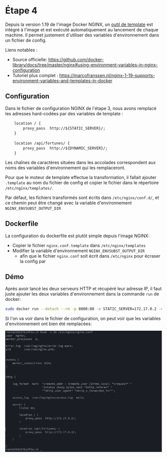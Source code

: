 # Étape 4

Depuis la version 1.19 de l'image Docker NGINX, un [outil de template](https://www.gnu.org/software/gettext/manual/html_node/envsubst-Invocation.html)
 est intégré à l'image et est exécuté automatiquement au lancement de chaque machine. Il permet justement d'utiliser des variables d'environnement
dans un fichier de config.

Liens notables :
- Source officielle: https://github.com/docker-library/docs/tree/master/nginx#using-environment-variables-in-nginx-configuration
- Tutoriel plus complet : https://marcofranssen.nl/nginx-1-19-supports-environment-variables-and-templates-in-docker


## Configuration

Dans le fichier de configuration NGINX de l'étape 3, nous avons remplacé les adresses hard-codées 
par des variables de template :

```
    location / {
        proxy_pass	http://${STATIC_SERVER}/;
    }
    
    location /api/fortunes/ {
        proxy_pass	http://${DYNAMIC_SERVER}/;
    }
```

Les chaînes de caractères situées dans les accolades correspondent aux noms des variables d'environnement qui les remplaceront.

Pour que le moteur de template effectue la transformation, il fallait ajouter `.template` au nom du fichier de config et
copier le fichier dans le répertoire `/etc/nginx/templates/`.

Par défaut, les fichiers transformés sont écrits dans `/etc/nginx/conf.d/`, et ce chemin peut être changé avec la variable d'environnement `NGINX_ENVSUBST_OUTPUT_DIR`

## Dockerfile

La configuration du dockerfile est plutôt simple depuis l'image NGINX:

- Copier le fichier `nginx.conf.template` dans `/etc/nginx/templates`
- Modifier la variable d'environnement `NGINX_ENVSUBST_OUTPUT_DIR`
    - afin que le fichier `nginx.conf` soit écrit dans `/etc/nginx` pour écraser la config par 
    
## Démo

Après avoir lancé les deux serveurs HTTP et récupéré leur adresse IP, il faut juste ajouter les deux variables d'environnement dans la commande `run` de docker:

```bash
sudo docker run --detach --rm -p 8000:80 -e STATIC_SERVER=172.17.0.2 -e DYNAMIC_SERVER=172.17.0.3 --name proxy_dynamic res/s5
```

Si l'on va voir dans le fichier de configuration, on peut voir que les variables d'environnement ont bien été remplacées:

![](../figures/s5_proof.png)